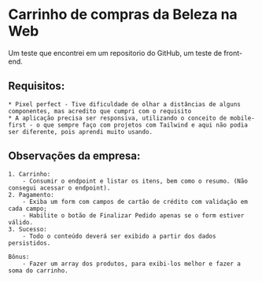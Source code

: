 # Carrinho de compras da Beleza na Web

Um teste que encontrei em um repositorio do GitHub, um teste de front-end.

## Requisitos: 

    * Pixel perfect - Tive dificuldade de olhar a distâncias de alguns componentes, mas acredito que cumpri com o requisito
    * A aplicação precisa ser responsiva, utilizando o conceito de mobile-first - o que sempre faço com projetos com Tailwind e aqui não podia ser diferente, pois aprendi muito usando.

## Observações da empresa:
    1. Carrinho:
        - Consumir o endpoint e listar os itens, bem como o resumo. (Não consegui acessar o endpoint).
    2. Pagamento:
        - Exiba um form com campos de cartão de crédito com validação em cada campo;
        - Habilite o botão de Finalizar Pedido apenas se o form estiver válido.
    3. Sucesso:
        - Todo o conteúdo deverá ser exibido a partir dos dados persistidos.
    
    Bônus:
        - Fazer um array dos produtos, para exibi-los melhor e fazer a soma do carrinho.

